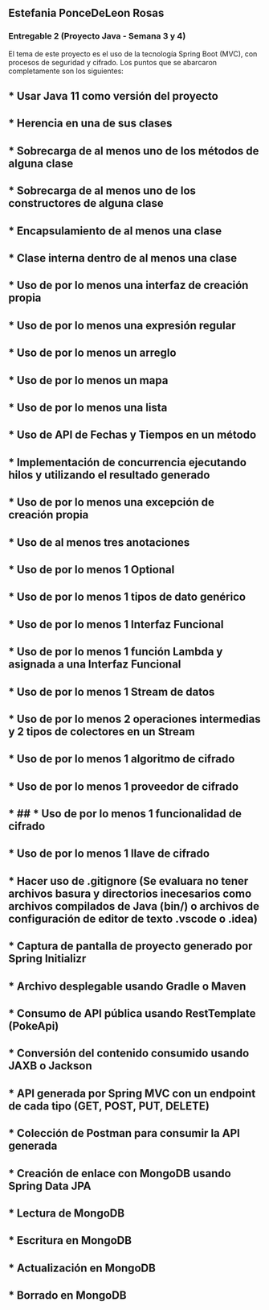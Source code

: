 ## Estefania PonceDeLeon Rosas
### Entregable 2 (Proyecto Java - Semana 3 y 4)

El tema de este proyecto es el uso de la tecnología Spring Boot (MVC), con procesos de seguridad y cifrado.
Los puntos que se abarcaron completamente son los siguientes:

## * Usar Java 11 como versión del proyecto
## * Herencia en una de sus clases
## * Sobrecarga de al menos uno de los métodos de alguna clase
## * Sobrecarga de al menos uno de los constructores de alguna clase
## * Encapsulamiento de al menos una clase
## * Clase interna dentro de al menos una clase
## * Uso de por lo menos una interfaz de creación propia
## * Uso de por lo menos una expresión regular
## * Uso de por lo menos un arreglo
## * Uso de por lo menos un mapa
## * Uso de por lo menos una lista
## * Uso de API de Fechas y Tiempos en un método
## * Implementación de concurrencia ejecutando hilos y utilizando el resultado generado
## * Uso de por lo menos una excepción de creación propia
## * Uso de al menos tres anotaciones
## * Uso de por lo menos 1 Optional
## * Uso de por lo menos 1 tipos de dato genérico
## * Uso de por lo menos 1 Interfaz Funcional
## * Uso de por lo menos 1 función Lambda y asignada a una Interfaz Funcional
## * Uso de por lo menos 1 Stream de datos
## * Uso de por lo menos 2 operaciones intermedias y 2 tipos de colectores en un Stream
## * Uso de por lo menos 1 algoritmo de cifrado
## * Uso de por lo menos 1 proveedor de cifrado
## * ## * Uso de por lo menos 1 funcionalidad de cifrado
## * Uso de por lo menos 1 llave de cifrado
## * Hacer uso de .gitignore (Se evaluara no tener archivos basura y directorios inecesarios como archivos compilados de Java (bin/) o archivos de configuración de editor de texto .vscode o .idea)
## * Captura de pantalla de proyecto generado por Spring Initializr
## * Archivo desplegable usando Gradle o Maven
## * Consumo de API pública usando RestTemplate (PokeApi)
## * Conversión del contenido consumido usando JAXB o Jackson
## * API generada por Spring MVC con un endpoint de cada tipo (GET, POST, PUT, DELETE)
## * Colección de Postman para consumir la API generada
## * Creación de enlace con MongoDB usando Spring Data JPA
## * Lectura de MongoDB
## * Escritura en MongoDB
## * Actualización en MongoDB
## * Borrado en MongoDB